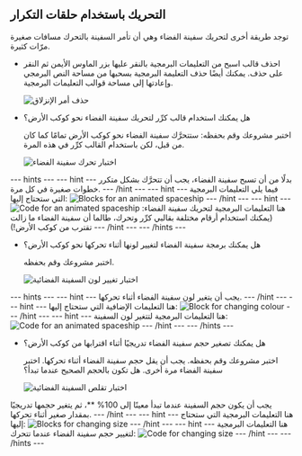 ## التحريك باستخدام حلقات التكرار

توجد طريقة أخرى لتحريك سفينة الفضاء وهي أن تأمر السفينة بالتحرك مسافات صغيرة مرّات كثيرة.

+ احذف قالب اسبح من التعليمات البرمجية بالنقر عليها بزر الماوس الأيمن ثم النقر على حذف. يمكنك أيضًا حذف التعليمة البرمجية بسحبها من مساحة النص البرمجي وإعادتها إلى مساحة قوالب التعليمات البرمجية.
    
    ![حذف أمر الإنزلاق](images/space-delete-glide.png)

+ هل يمكنك استخدام قالب كرِّر لتحريك سفينة الفضاء نحو كوكب الأرض؟
    
    اختبر مشروعك وقم بحفظه: ستتحرَّك سفينة الفضاء نحو كوكب الأرض تمامًا كما كان من قبل، لكن باستخدام القالب كرِّر في هذه المرة.
    
    ![اختبار تحرك سفينة الفضاء](images/space-animate-stage.png)

\--- hints \--- \--- hint \--- بدلًا من أن تسبح سفينة الفضاء، يجب أن تتحرَّك بشكل متكرر خطوات صغيرة في كل مرة. \--- /hint \--- \--- hint \--- فيما يلي التعليمات البرمجية التي ستحتاج إليها: ![Blocks for an animated spaceship](images/space-repeat-blocks.png) \--- /hint \--- \--- hint \--- هنا التعليمات البرمجية لتحريك سفينة الفضاء: ![Code for an animated spaceship](images/space-repeat-code.png) (يمكنك استخدام أرقام مختلفة بقالبي كرِّر وتحرك، طالما أن سفينة الفضاء ما زالت تقترب من كوكب الأرض!) \--- /hint \--- \--- /hints \---

+ هل يمكنك برمجة سفينة الفضاء لتغيير لونها أثناء تحركها نحو كوكب الأرض؟
    
    اختبر مشروعك وقم بحفظه.
    
    ![اختبار تغيير لون السفينة الفضائية](images/space-colour-test.png)

\--- hints \--- \--- hint \--- يجب أن يتغير لون سفينة الفضاء أثناء تحركها. \--- /hint \--- \--- hint \--- هنا التعليمات الإضافية التي ستحتاج إليها: ![Block for changing colour](images/space-colour-blocks.png) \--- /hint \--- \--- hint \--- هنا التعليمات البرمجية لتتغير لون السفينة: ![Code for an animated spaceship](images/space-colour-code.png) \--- /hint \--- \--- /hints \---

+ هل يمكنك تصغير حجم سفينة الفضاء تدريجيًا أثناء اقترابها من كوكب الأرض؟
    
    اختبر مشروعك وقم بحفظه. يجب أن يقل حجم سفينة الفضاء أثناء تحركها. اختبر سفينة الفضاء مرة أخرى. هل تكون بالحجم الصحيح عندما تبدأ؟
    
    ![اختبار تقلص السفينة الفضائية](images/space-size-test.png)

يجب أن يكون حجم السفينة عندما تبدأ معينًا إلى</strong> 100% **، ثم يتغير حجمها تدريجيًا بمقدار صغير أثناء تحركها. \--- /hint \--- \--- hint \--- هنا التعليمات البرمجية التي ستحتاج إليها: ![Blocks for changing size](images/space-size-blocks.png) \--- /hint \--- \--- hint \--- هنا التعليمات البرمجية لتغيير حجم سفينة الفضاء عندما تتحرك: ![Code for changing size](images/space-size-code.png) \--- /hint \--- \--- /hints \---</p>
